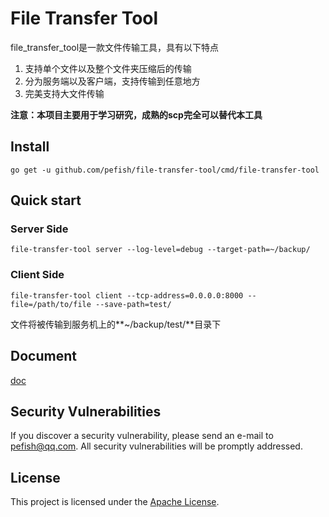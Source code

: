 # File Transfer Tool

file_transfer_tool是一款文件传输工具，具有以下特点
1. 支持单个文件以及整个文件夹压缩后的传输
2. 分为服务端以及客户端，支持传输到任意地方
3. 完美支持大文件传输

**注意：本项目主要用于学习研究，成熟的scp完全可以替代本工具**

## Install

```shell script
go get -u github.com/pefish/file-transfer-tool/cmd/file-transfer-tool
```

## Quick start

### Server Side

```shell script
file-transfer-tool server --log-level=debug --target-path=~/backup/
```

### Client Side

```shell script
file-transfer-tool client --tcp-address=0.0.0.0:8000 --file=/path/to/file --save-path=test/
```

文件将被传输到服务机上的**~/backup/test/**目录下

## Document

[doc](https://godoc.org/github.com/pefish/backup-tool)

## Security Vulnerabilities

If you discover a security vulnerability, please send an e-mail to [pefish@qq.com](mailto:pefish@qq.com). All security vulnerabilities will be promptly addressed.

## License

This project is licensed under the [Apache License](LICENSE).
